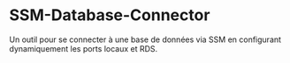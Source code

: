 # SSM-Database-Connector
Un outil pour se connecter à une base de données via SSM en configurant dynamiquement les ports locaux et RDS.
